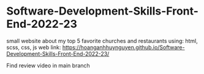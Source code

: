 # Software-Development-Skills-Front-End-2022-23
small website about my top 5 favorite churches and restaurants
using: html, scss, css, js 
web link: https://hoanganhhuynguyen.github.io/Software-Development-Skills-Front-End-2022-23/

Find review video in main branch

